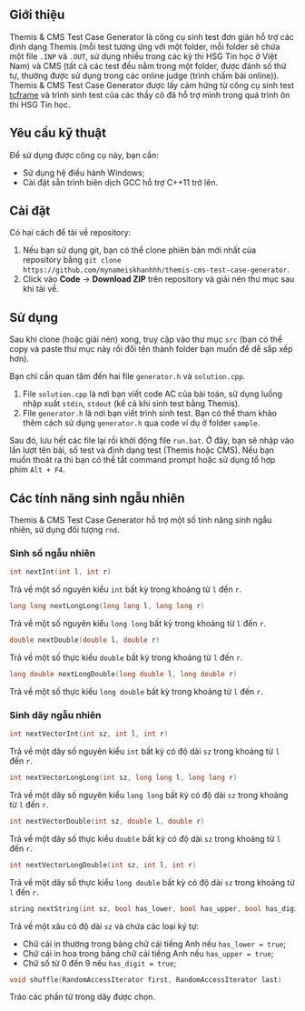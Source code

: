 ## Giới thiệu
Themis & CMS Test Case Generator là công cụ sinh test đơn giản hỗ trợ các định dạng Themis (mỗi test tương ứng với một folder, mỗi folder sẽ chứa một file `.INP` và `.OUT`, sử dụng nhiều trong các kỳ thi HSG Tin học ở Việt Nam) và CMS (tất cả các test đều nằm trong một folder, được đánh số thứ tự, thường được sử dụng trong các online judge (trình chấm bài online)). Themis & CMS Test Case Generator được lấy cảm hứng từ công cụ sinh test [tcframe](https://github.com/ia-toki/tcframe) và trình sinh test của các thầy cô đã hỗ trợ mình trong quá trình ôn thi HSG Tin học.

## Yêu cầu kỹ thuật
Để sử dụng được công cụ này, bạn cần:
- Sử dụng hệ điều hành Windows;
- Cài đặt sẵn trình biên dịch GCC hỗ trợ C++11 trở lên.

## Cài đặt
Có hai cách để tải về repository:
1. Nếu bạn sử dụng git, bạn có thể clone phiên bản mới nhất của repository bằng `git clone https://github.com/mynameiskhanhhh/themis-cms-test-case-generator`.
2. Click vào **Code** $\rightarrow$ **Download ZIP** trên repository và giải nén thư mục sau khi tải về.

## Sử dụng
Sau khi clone (hoặc giải nén) xong, truy cập vào thư mục `src` (bạn có thể copy và paste thư mục này rồi đổi tên thành folder bạn muốn để dễ sắp xếp hơn).

Bạn chỉ cần quan tâm đến hai file `generator.h` và `solution.cpp`.

1. File `solution.cpp` là nơi bạn viết code AC của bài toán, sử dụng luồng nhập xuất `stdin`, `stdout` (kể cả khi sinh test bằng Themis). 
2. File `generator.h` là nơi bạn viết trình sinh test. Bạn có thể tham khảo thêm cách sử dụng `generator.h` qua code ví dụ ở folder `sample`.

Sau đó, lưu hết các file lại rồi khởi động file `run.bat`. Ở đây, bạn sẽ nhập vào lần lượt tên bài, số test và định dạng test (Themis hoặc CMS). Nếu bạn muốn thoát ra thì bạn có thể tắt command prompt hoặc sử dụng tổ hợp phím `Alt + F4`.

## Các tính năng sinh ngẫu nhiên
Themis & CMS Test Case Generator hỗ trợ một số tính năng sinh ngẫu nhiên, sử dụng đối tượng `rnd`.

### Sinh số ngẫu nhiên
```cpp
int nextInt(int l, int r)
```
Trả về một số nguyên kiểu `int` bất kỳ trong khoảng từ `l` đến `r`.
```cpp
long long nextLongLong(long long l, long long r)
```
Trả về một số nguyên kiểu `long long` bất kỳ trong khoảng từ `l` đến `r`.

```cpp
double nextDouble(double l, double r)
```
Trả về một số thực kiểu `double` bất kỳ trong khoảng từ `l` đến `r`.

```cpp
long double nextLongDouble(long double l, long double r)
```
Trả về một số thực kiểu `long double` bất kỳ trong khoảng từ `l` đến `r`.

### Sinh dãy ngẫu nhiên
```cpp
int nextVectorInt(int sz, int l, int r)
```
Trả về một dãy số nguyên kiểu `int` bất kỳ có độ dài `sz` trong khoảng từ `l` đến `r`.

```cpp
int nextVectorLongLong(int sz, long long l, long long r)
```
Trả về một dãy số nguyên kiểu `long long` bất kỳ có độ dài `sz` trong khoảng từ `l` đến `r`.

```cpp
int nextVectorDouble(int sz, double l, double r)
```
Trả về một dãy số thực kiểu `double` bất kỳ có độ dài `sz` trong khoảng từ `l` đến `r`.

```cpp
int nextVectorLongDouble(int sz, int l, int r)
```
Trả về một dãy số thực kiểu `long double` bất kỳ có độ dài `sz` trong khoảng từ `l` đến `r`.

```cpp
string nextString(int sz, bool has_lower, bool has_upper, bool has_digit)
```
Trả về một xâu có độ dài `sz` và chứa các loại ký tự:
- Chữ cái in thường trong bảng chữ cái tiếng Anh nếu `has_lower = true`;
- Chữ cái in hoa trong bảng chữ cái tiếng Anh nếu `has_upper = true`;
- Chữ số từ $0$ đến $9$ nếu `has_digit = true`;

```cpp
void shuffle(RandomAccessIterator first, RandomAccessIterator last)
```
Tráo các phần tử trong dãy được chọn.


